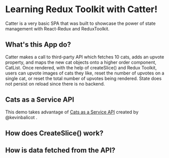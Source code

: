 # Learning Redux Toolkit with Catter!

Catter is a very basic SPA that was built to showcase the power of state management with React-Redux and ReduxToolkit. 

## What's this App do? 

Catter makes a call to third-party API which fetches 10 cats, adds an upvote property, and maps the new cat objects onto a higher order component, CatList. Once rendered, with the help of createSlice() and Redux Toolkit, users can upvote images of cats they like, reset the number of upvotes on a single cat, or reset the total number of upvotes being rendered. State does not persist on reload since there is no backend. 

## Cats as a Service API

This demo takes advantage of [Cats as a Service API](https://cataas.com/) created by @kevinbalicot . 

## How does CreateSlice() work? 

## How is data fetched from the API? 


